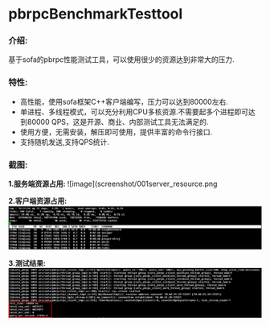 pbrpcBenchmarkTesttool
=====================

### 介绍:
基于sofa的pbrpc性能测试工具，可以使用很少的资源达到非常大的压力.

### 特性:
* 高性能，使用sofa框架C++客户端编写，压力可以达到80000左右.
* 单进程、多线程模式，可以充分利用CPU多核资源.不需要起多个进程即可达到80000 QPS，这是开源、商业、内部测试工具无法满足的.
* 使用方便，无需安装，解压即可使用，提供丰富的命令行接口.
* 支持随机发送,支持QPS统计.


### 截图:    
**1.服务端资源占用:**
![image](screenshot/001server_resource.png

**2.客户端资源占用:**
![image](screenshot/002client_resource.jpg)     

**3.测试结果:**
![image](screenshot/003client_result.png)  

